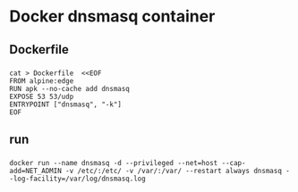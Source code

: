 # Docker dnsmasq container

## Dockerfile

### 
    cat > Dockerfile  <<EOF
    FROM alpine:edge
    RUN apk --no-cache add dnsmasq
    EXPOSE 53 53/udp
    ENTRYPOINT ["dnsmasq", "-k"]
    EOF

    
## run

### 
    docker run --name dnsmasq -d --privileged --net=host --cap-add=NET_ADMIN -v /etc/:/etc/ -v /var/:/var/ --restart always dnsmasq --log-facility=/var/log/dnsmasq.log
